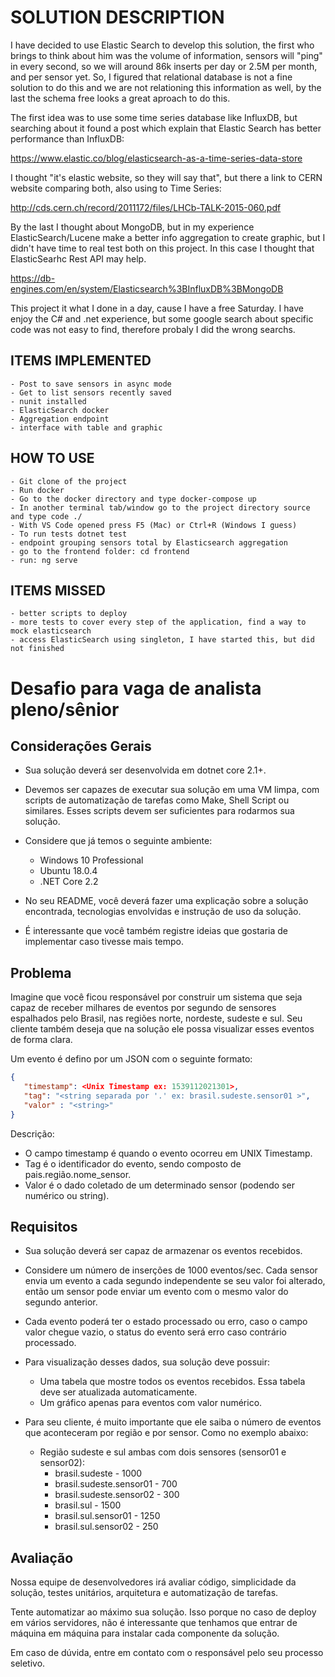 

# SOLUTION DESCRIPTION #

I have decided to use Elastic Search to develop this solution, the first who brings to think about him was the volume of information, sensors will "ping" in every second, so we will around 86k inserts per day or 2.5M per month, and per sensor yet. So, I figured that relational database is not a fine solution to do this and we are not relationing this information as well, by the last the schema free looks a great aproach to do this.

The first idea was to use some time series database like InfluxDB, but searching about it found a post which explain that Elastic Search has better performance than InfluxDB:

https://www.elastic.co/blog/elasticsearch-as-a-time-series-data-store

I thought "it's elastic website, so they will say that", but there a link to CERN website comparing both, also using to Time Series:

http://cds.cern.ch/record/2011172/files/LHCb-TALK-2015-060.pdf


By the last I thought about MongoDB, but in my experience ElasticSearch/Lucene make a better info aggregation to create graphic, but I didn't have time to real test both on this project. In this case I thought that ElasticSearhc Rest API may help.

https://db-engines.com/en/system/Elasticsearch%3BInfluxDB%3BMongoDB



This project it what I done in a day, cause I have a free Saturday. I have enjoy the C# and .net experience, but some google search about specific code was not easy to find, therefore probaly I did the wrong searchs.

## ITEMS IMPLEMENTED ##

    - Post to save sensors in async mode
    - Get to list sensors recently saved
    - nunit installed
    - ElasticSearch docker
    - Aggregation endpoint
    - interface with table and graphic

## HOW TO USE ##

    - Git clone of the project
    - Run docker
    - Go to the docker directory and type docker-compose up
    - In another terminal tab/window go to the project directory source and type code ./
    - With VS Code opened press F5 (Mac) or Ctrl+R (Windows I guess)
    - To run tests dotnet test
    - endpoint grouping sensors total by Elasticsearch aggregation
    - go to the frontend folder: cd frontend
    - run: ng serve

## ITEMS MISSED ##

    - better scripts to deploy
    - more tests to cover every step of the application, find a way to mock elasticsearch
    - access ElasticSearch using singleton, I have started this, but did not finished









# Desafio para vaga de analista pleno/sênior

## Considerações Gerais

* Sua solução deverá ser desenvolvida em dotnet core 2.1+.

* Devemos ser capazes de executar sua solução em uma VM limpa, com scripts de automatização de tarefas como Make, Shell Script ou similares. Esses scripts devem ser suficientes para rodarmos sua solução.

* Considere que já temos o seguinte ambiente:
    * Windows 10 Professional
    * Ubuntu 18.0.4
    * .NET Core 2.2

* No seu README, você deverá fazer uma explicação sobre a solução encontrada, tecnologias envolvidas e instrução de uso da solução. 

* É interessante que você também registre ideias que gostaria de implementar caso tivesse mais tempo.

## Problema

Imagine que você ficou responsável por construir um sistema que seja capaz de receber milhares de eventos por segundo de sensores espalhados pelo Brasil, nas regiões norte, nordeste, sudeste e sul. Seu cliente também deseja que na solução ele possa visualizar esses eventos de forma clara.

Um evento é defino por um JSON com o seguinte formato:

```json
{
   "timestamp": <Unix Timestamp ex: 1539112021301>,
   "tag": "<string separada por '.' ex: brasil.sudeste.sensor01 >",
   "valor" : "<string>"
}
```

Descrição:
 * O campo timestamp é quando o evento ocorreu em UNIX Timestamp.
 * Tag é o identificador do evento, sendo composto de pais.região.nome_sensor.
 * Valor é o dado coletado de um determinado sensor (podendo ser numérico ou string).

## Requisitos

* Sua solução deverá ser capaz de armazenar os eventos recebidos.

* Considere um número de inserções de 1000 eventos/sec. Cada sensor envia um evento a cada segundo independente se seu valor foi alterado, então um sensor pode enviar um evento com o mesmo valor do segundo anterior.

* Cada evento poderá ter o estado processado ou erro, caso o campo valor chegue vazio, o status do evento será erro caso contrário processado.

* Para visualização desses dados, sua solução deve possuir:
    * Uma tabela que mostre todos os eventos recebidos. Essa tabela deve ser atualizada automaticamente.
    * Um gráfico apenas para eventos com valor numérico.

* Para seu cliente, é muito importante que ele saiba o número de eventos que aconteceram por região e por sensor. Como no exemplo abaixo:
    * Região sudeste e sul ambas com dois sensores (sensor01 e sensor02):
        * brasil.sudeste - 1000
        * brasil.sudeste.sensor01 - 700
        * brasil.sudeste.sensor02 - 300
        * brasil.sul - 1500
        * brasil.sul.sensor01 - 1250
        * brasil.sul.sensor02 - 250

## Avaliação

Nossa equipe de desenvolvedores irá avaliar código, simplicidade da solução, testes unitários, arquitetura e automatização de tarefas.

Tente automatizar ao máximo sua solução. Isso porque no caso de deploy em vários servidores, não é interessante que tenhamos que entrar de máquina em máquina para instalar cada componente da solução.

Em caso de dúvida, entre em contato com o responsável pelo seu processo seletivo.